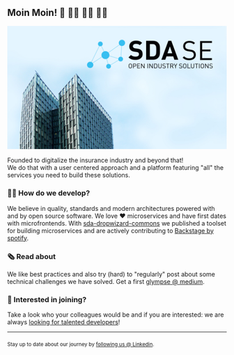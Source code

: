 ## Moin Moin! 👋 👋🏿 👋🏻 👋🏽

![Our SDA SE office](./img/Banner_sdase.jpg)

Founded to digitalize the insurance industry and beyond that! <br/> We do that with a user centered approach and a platform featuring "all" the services you need to build these solutions.



### 🧑‍💻 How do we develop?
We believe in quality, standards and modern architectures powered with and by open source software. We love 
❤️ microservices and have first dates with microfrontends. With [sda-dropwizard-commons](https://github.com/SDA-SE/sda-dropwizard-commons) we published a toolset for building microservices and are actively contributing to [Backstage by spotify](https://github.com/backstage/backstage).
<br/>

### 🗞️ Read about 
We like best practices and also try (hard) to "regularly" post about some technical challenges we have solved. Get a first [glympse @ medium](https://medium.com/sda-se).
<br/>

### 👔 Interested in joining? 
Take a look who your colleagues would be and if you are interested: we are always [looking for talented developers](https://myfuture.sda.se/en/)!
<br/>

---

<sub> Stay up to date about our journey by [following us @ Linkedin](https://www.linkedin.com/company/sdase/).</sub>